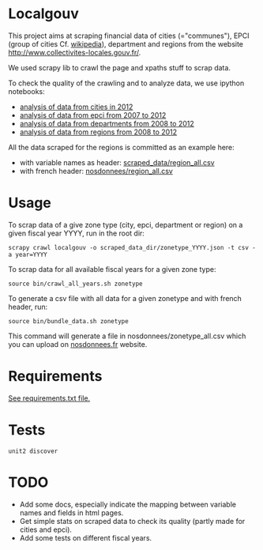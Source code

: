 Localgouv
=========

This project aims at scraping financial data of cities (="communes"), EPCI
(group of cities Cf. [wikipedia](http://fr.wikipedia.org/wiki/%C3%89tablissement_public_de_coop%C3%A9ration_intercommunale)), department and regions from the website
http://www.collectivites-locales.gouv.fr/.

We used scrapy lib to crawl the page and xpaths stuff to scrap data.

To check the quality of the crawling and to analyze data, we use ipython
notebooks:
 * [analysis of data from cities in 2012](http://nbviewer.ipython.org/urls/raw.github.com/fmassot/localgouv_scraper/master/notebooks/localgouvdata_analysis.ipynb)
 * [analysis of data from epci from 2007 to 2012](http://nbviewer.ipython.org/urls/raw.github.com/fmassot/localgouv_scraper/master/notebooks/epcidata_analysis.ipynb)
 * [analysis of data from departments from 2008 to 2012](http://nbviewer.ipython.org/urls/raw.github.com/fmassot/localgouv_scraper/master/notebooks/department_analysis.ipynb)
 * [analysis of data from regions from 2008 to 2012](http://nbviewer.ipython.org/urls/raw.github.com/fmassot/localgouv_scraper/master/notebooks/region_analysis.ipynb)


All the data scraped for the regions is committed as an example here:
 * with variable names as header: [scraped_data/region_all.csv](scraped_data/region_all.csv)
 * with french header: [nosdonnees/region_all.csv](nosdonnees/region_all.csv)


Usage
=====

To scrap data of a give zone type (city, epci, department or region) on a given fiscal
year YYYY, run in the root dir:

`scrapy crawl localgouv -o scraped_data_dir/zonetype_YYYY.json -t csv -a year=YYYY`

To scrap data for all available fiscal years for a given zone type:

`source bin/crawl_all_years.sh zonetype`

To generate a csv file with all data for a given zonetype and with french
header, run:

`source bin/bundle_data.sh zonetype`

This command will generate a file in nosdonnees/zonetype_all.csv which you can
upload on [nosdonnees.fr](http://www.nosdonnees.fr) website.



Requirements
===========
[See requirements.txt file.](requirements.txt)


Tests
=====

`unit2 discover`

TODO
====
 * Add some docs, especially indicate the mapping between variable names and
   fields in html pages.
 * Get simple stats on scraped data to check its quality (partly made for
   cities and epci).
 * Add some tests on different fiscal years.


